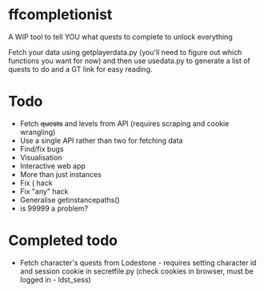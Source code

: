 # ffcompletionist
A WIP tool to tell YOU what quests to complete to unlock everything

Fetch your data using getplayerdata.py (you'll need to figure out which functions you want for now) and then use usedata.py to generate a list of quests to do and a GT link for easy reading.

# Todo
- Fetch ~~quests~~ and levels from API (requires scraping and cookie wrangling)
- Use a single API rather than two for fetching data
- Find/fix bugs
- Visualisation
- Interactive web app
- More than just instances
- Fix ( hack
- Fix "any" hack
- Generalise getinstancepaths()
- is 99999 a problem?

# Completed todo
- Fetch character's quests from Lodestone - requires setting character id and session cookie in secretfile.py (check cookies in browser, must be logged in - ldst_sess)
